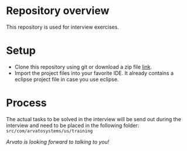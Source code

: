 Repository overview
====================

This repository is used for interview exercises. 

Setup
=====

- Clone this repository using git or download a zip file [link](https://github.com/arvatoSystemsNA/applicant_exercise/zipball/master).
- Import the project files into your favorite IDE. It already contains a eclipse project file in case you use eclipse.

Process
=======

The actual tasks to be solved in the interview will be send out during the interview and need to be placed in the following folder:
`src/com/arvatosystems/us/training`


*Arvato is looking forward to talking to you!*

